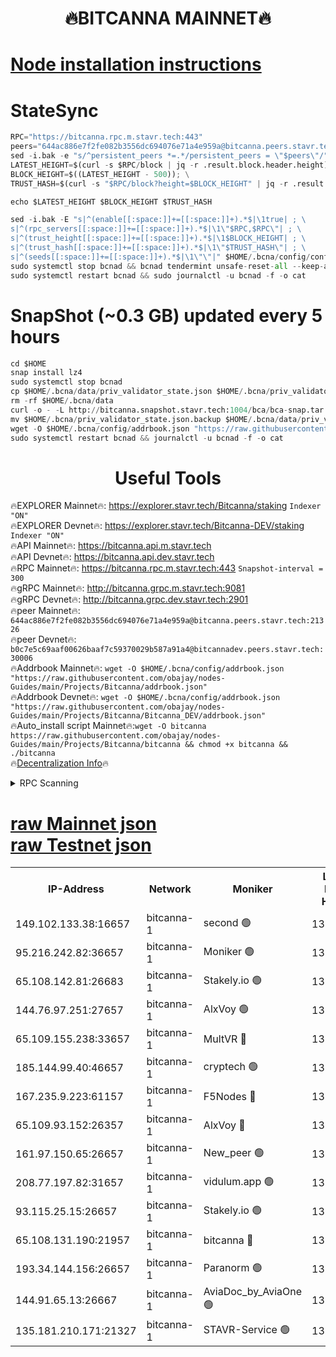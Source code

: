 <h1 align="center"> 🔥BITCANNA MAINNET🔥</h1>


[Node installation instructions](https://github.com/obajay/nodes-Guides/tree/main/Projects/Bitcanna)
=

# StateSync
```python
RPC="https://bitcanna.rpc.m.stavr.tech:443"
peers="644ac886e7f2fe082b3556dc694076e71a4e959a@bitcanna.peers.stavr.tech:21326"
sed -i.bak -e "s/^persistent_peers *=.*/persistent_peers = \"$peers\"/" $HOME/.bcna/config/config.toml
LATEST_HEIGHT=$(curl -s $RPC/block | jq -r .result.block.header.height); \
BLOCK_HEIGHT=$((LATEST_HEIGHT - 500)); \
TRUST_HASH=$(curl -s "$RPC/block?height=$BLOCK_HEIGHT" | jq -r .result.block_id.hash)

echo $LATEST_HEIGHT $BLOCK_HEIGHT $TRUST_HASH

sed -i.bak -E "s|^(enable[[:space:]]+=[[:space:]]+).*$|\1true| ; \
s|^(rpc_servers[[:space:]]+=[[:space:]]+).*$|\1\"$RPC,$RPC\"| ; \
s|^(trust_height[[:space:]]+=[[:space:]]+).*$|\1$BLOCK_HEIGHT| ; \
s|^(trust_hash[[:space:]]+=[[:space:]]+).*$|\1\"$TRUST_HASH\"| ; \
s|^(seeds[[:space:]]+=[[:space:]]+).*$|\1\"\"|" $HOME/.bcna/config/config.toml
sudo systemctl stop bcnad && bcnad tendermint unsafe-reset-all --keep-addr-book
sudo systemctl restart bcnad && sudo journalctl -u bcnad -f -o cat
```
# SnapShot (~0.3 GB) updated every 5 hours
```python
cd $HOME
snap install lz4
sudo systemctl stop bcnad
cp $HOME/.bcna/data/priv_validator_state.json $HOME/.bcna/priv_validator_state.json.backup
rm -rf $HOME/.bcna/data
curl -o - -L http://bitcanna.snapshot.stavr.tech:1004/bca/bca-snap.tar.lz4 | lz4 -c -d - | tar -x -C $HOME/.bcna --strip-components 2
mv $HOME/.bcna/priv_validator_state.json.backup $HOME/.bcna/data/priv_validator_state.json
wget -O $HOME/.bcna/config/addrbook.json "https://raw.githubusercontent.com/obajay/nodes-Guides/main/Projects/Bitcanna/addrbook.json"
sudo systemctl restart bcnad && journalctl -u bcnad -f -o cat
```

 <h1 align="center"> Useful Tools</h1>

🔥EXPLORER Mainnet🔥:    https://explorer.stavr.tech/Bitcanna/staking          `Indexer "ON"` \
🔥EXPLORER Devnet🔥:     https://explorer.stavr.tech/Bitcanna-DEV/staking     `Indexer "ON"` \
🔥API Mainnet🔥:         https://bitcanna.api.m.stavr.tech \
🔥API Devnet🔥:          https://bitcanna.api.dev.stavr.tech \
🔥RPC Mainnet🔥:         https://bitcanna.rpc.m.stavr.tech:443         `Snapshot-interval = 300` \
🔥gRPC Mainnet🔥:        http://bitcanna.grpc.m.stavr.tech:9081 \
🔥gRPC Devnet🔥:         http://bitcanna.grpc.dev.stavr.tech:2901 \
🔥peer Mainnet🔥:        `644ac886e7f2fe082b3556dc694076e71a4e959a@bitcanna.peers.stavr.tech:21326` \
🔥peer Devnet🔥:         `b0c7e5c69aaf00626baaf7c59370029b587a91a4@bitcannadev.peers.stavr.tech:30006` \
🔥Addrbook Mainnet🔥:    ```wget -O $HOME/.bcna/config/addrbook.json "https://raw.githubusercontent.com/obajay/nodes-Guides/main/Projects/Bitcanna/addrbook.json"``` \
🔥Addrbook Devnet🔥:    ```wget -O $HOME/.bcna/config/addrbook.json "https://raw.githubusercontent.com/obajay/nodes-Guides/main/Projects/Bitcanna/Bitcanna_DEV/addrbook.json"``` \
🔥Auto_install script Mainnet🔥:```wget -O bitcanna https://raw.githubusercontent.com/obajay/nodes-Guides/main/Projects/Bitcanna/bitcanna && chmod +x bitcanna && ./bitcanna``` \
🔥[Decentralization Info](https://github.com/obajay/StateSync-snapshots/tree/main/Projects/Bitcanna/Decentralization)🔥


<details>
<summary>RPC Scanning</summary>

<h2 align="center"> We scan nodes in real time every 4 hours. And we provide the final result of RPC endpoints.
We cannot influence the operation of these nodes in any way. </h2>


```python
If Voting Power is higher than 0 --> then the Node is a validator of the network and may be subject to attack and be a potential threat to the chain.
```
```python
We marked such validators with a red symbol
```

</details>

[raw Mainnet json](https://rpc-check.bcam.stavr.tech/bcam/rpc-bcam-result.json) \
[raw Testnet json](https://github.com/obajay/StateSync-snapshots/tree/main/Projects/Bitcanna/Rpc-Check-Testnet)
=



<table><tr><th>IP-Address</th><th>Network</th><th>Moniker</th><th>Latest Block Height</th><th>Earliest Block Height</th><th>Catching Up</th><th>Tx Index</th><th>Voting Power</th><th>Scan Time</th></tr><tr><td>149.102.133.38:16657</td><td>bitcanna-1</td><td>second 🟢</td><td>13114983</td><td>1</td><td>False</td><td>on</td><td>0</td><td>2024-03-21T20:52:04.231531935UTC</td></tr><tr><td>95.216.242.82:36657</td><td>bitcanna-1</td><td>Moniker 🟢</td><td>13114972</td><td>5776907</td><td>False</td><td>on</td><td>0</td><td>2024-03-21T20:50:58.785701762UTC</td></tr><tr><td>65.108.142.81:26683</td><td>bitcanna-1</td><td>Stakely.io 🟢</td><td>13114976</td><td>6152001</td><td>False</td><td>on</td><td>0</td><td>2024-03-21T20:51:22.099390729UTC</td></tr><tr><td>144.76.97.251:27657</td><td>bitcanna-1</td><td>AlxVoy 🟢</td><td>13114981</td><td>8805201</td><td>False</td><td>on</td><td>0</td><td>2024-03-21T20:51:53.714186700UTC</td></tr><tr><td>65.109.155.238:33657</td><td>bitcanna-1</td><td>MultVR 🔴</td><td>13114977</td><td>9933415</td><td>False</td><td>on</td><td>352692</td><td>2024-03-21T20:51:29.632974940UTC</td></tr><tr><td>185.144.99.40:46657</td><td>bitcanna-1</td><td>cryptech 🟢</td><td>13114971</td><td>11528001</td><td>False</td><td>on</td><td>0</td><td>2024-03-21T20:50:54.354030240UTC</td></tr><tr><td>167.235.9.223:61157</td><td>bitcanna-1</td><td>F5Nodes 🔴</td><td>13114978</td><td>12084001</td><td>False</td><td>on</td><td>570</td><td>2024-03-21T20:51:33.931600502UTC</td></tr><tr><td>65.109.93.152:26357</td><td>bitcanna-1</td><td>AlxVoy 🔴</td><td>13114983</td><td>12109301</td><td>False</td><td>on</td><td>1391929</td><td>2024-03-21T20:52:04.764446605UTC</td></tr><tr><td>161.97.150.65:26657</td><td>bitcanna-1</td><td>New_peer 🟢</td><td>13114976</td><td>12254001</td><td>False</td><td>on</td><td>0</td><td>2024-03-21T20:51:22.376116214UTC</td></tr><tr><td>208.77.197.82:31657</td><td>bitcanna-1</td><td>vidulum.app 🟢</td><td>13114977</td><td>12386934</td><td>False</td><td>on</td><td>0</td><td>2024-03-21T20:51:25.206580813UTC</td></tr><tr><td>93.115.25.15:26657</td><td>bitcanna-1</td><td>Stakely.io 🟢</td><td>13114975</td><td>13004569</td><td>False</td><td>on</td><td>0</td><td>2024-03-21T20:51:17.681916790UTC</td></tr><tr><td>65.108.131.190:21957</td><td>bitcanna-1</td><td>bitcanna 🔴</td><td>13114979</td><td>13014979</td><td>False</td><td>on</td><td>420077</td><td>2024-03-21T20:51:38.327593408UTC</td></tr><tr><td>193.34.144.156:26657</td><td>bitcanna-1</td><td>Paranorm 🟢</td><td>13114979</td><td>13042501</td><td>False</td><td>on</td><td>0</td><td>2024-03-21T20:51:40.587103622UTC</td></tr><tr><td>144.91.65.13:26667</td><td>bitcanna-1</td><td>AviaDoc_by_AviaOne 🟢</td><td>13114980</td><td>13101601</td><td>False</td><td>on</td><td>0</td><td>2024-03-21T20:51:49.116007608UTC</td></tr><tr><td>135.181.210.171:21327</td><td>bitcanna-1</td><td>STAVR-Service 🟢</td><td>13114981</td><td>13114301</td><td>False</td><td>on</td><td>0</td><td>2024-03-21T20:51:53.509470089UTC</td></tr></table>
